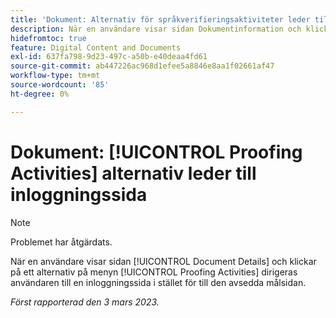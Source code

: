 ```yaml
---
title: 'Dokument: Alternativ för språkverifieringsaktiviteter leder till inloggningssida'
description: När en användare visar sidan Dokumentinformation och klickar på ett alternativ på menyn Korrekturaktiviteter dirigeras användaren till en inloggningssida i stället för till den avsedda målsidan.
hidefromtoc: true
feature: Digital Content and Documents
exl-id: 637fa798-9d23-497c-a50b-e40deaa4fd61
source-git-commit: ab447226ac968d1efee5a8846e8aa1f02661af47
workflow-type: tm+mt
source-wordcount: '85'
ht-degree: 0%

---
```


# Dokument: [!UICONTROL Proofing Activities] alternativ leder till inloggningssida

<!--This article is on WF and WFP TOCs-->
<!--Converted to story-->

>[!NOTE]
>
>Problemet har åtgärdats.

När en användare visar sidan [!UICONTROL Document Details] och klickar på ett alternativ på menyn [!UICONTROL Proofing Activities] dirigeras användaren till en inloggningssida i stället för till den avsedda målsidan.

_Först rapporterad den 3 mars 2023._
